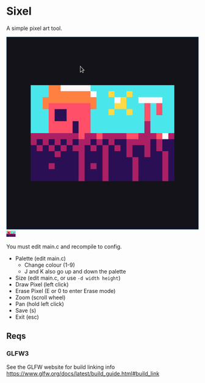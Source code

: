 # Sixel

A simple pixel art tool.

![](https://raw.githubusercontent.com/Falconerd/sixel/master/screenshot.png)
![](https://raw.githubusercontent.com/Falconerd/sixel/master/example.png)

You must edit main.c and recompile to config.

- Palette (edit main.c)
    - Change colour (1-9)
    - J and K also go up and down the palette
- Size (edit main.c, or use `-d width height`)
- Draw Pixel (left click)
- Erase Pixel (E or 0 to enter Erase mode)
- Zoom (scroll wheel)
- Pan (hold left click)
- Save (s)
- Exit (esc)

## Reqs

### GLFW3
See the GLFW website for build linking info https://www.glfw.org/docs/latest/build_guide.html#build_link
